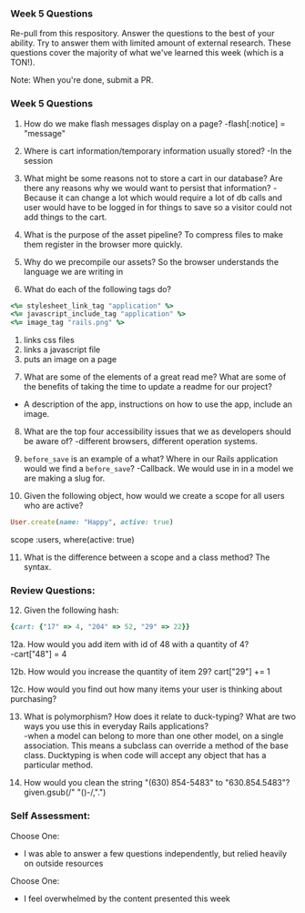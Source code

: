 ### Week 5 Questions

Re-pull from this respository. Answer the questions to the best of your ability. Try to answer them with limited amount of external research. These questions cover the majority of what we've learned this week (which is a TON!).

Note: When you're done, submit a PR.

### Week 5 Questions
1. How do we make flash messages display on a page?
  -flash[:notice] = "message"

2. Where is cart information/temporary information usually stored?
  -In the session

3. What might be some reasons not to store a cart in our database? Are there any reasons why we would want to persist that information?
  -Because it can change a lot which would require a lot of db calls and user would have to be logged in for things to save so a visitor could not add things to the cart.

4. What is the purpose of the asset pipeline?
  To compress files to make them register in the browser more quickly.

5. Why do we precompile our assets?
  So the browser understands the language we are writing in

6. What do each of the following tags do?

```ruby
<%= stylesheet_link_tag "application" %>
<%= javascript_include_tag "application" %>
<%= image_tag "rails.png" %>
```
  1) links css files
  2) links a javascript file
  3) puts an image on a page

7. What are some of the elements of a great read me? What are some of the benefits of taking the time to update a readme for our project?
  - A description of the app, instructions on how to use the app, include an image.

8. What are the top four accessibility issues that we as developers should be aware of?
  -different browsers, different operation systems.

9. `before_save` is an example of a what? Where in our Rails application would we find a `before_save`?
  -Callback. We would use in in a model we are making a slug for.

10. Given the following object, how would we create a scope for all users who are active?

```ruby
User.create(name: "Happy", active: true)
```
scope :users, where(active: true)


11. What is the difference between a scope and a class method?
  The syntax.

### Review Questions:  
12. Given the following hash:  

```ruby
{cart: {"17" => 4, "204" => 52, "29" => 22}}
```

  12a. How would you add item with id of 48 with a quantity of 4?  
    -cart["48"] = 4

  12b. How would you increase the quantity of item 29?
  cart["29"] += 1

  12c. How would you find out how many items your user is thinking about purchasing?   


13. What is polymorphism? How does it relate to duck-typing? What are two ways you use this in everyday Rails applications?  
  -when a model can belong to more than one other model, on a single association. This means a subclass can override a method of the base class.  Ducktyping is when code will accept any object that has a particular method.

14. How would you clean the string "(630) 854-5483" to "630.854.5483"?
given.gsub(/" "()-/,".") 


### Self Assessment:
Choose One:
* I was able to answer a few questions independently, but relied heavily on outside resources

Choose One:
* I feel overwhelmed by the content presented this week
